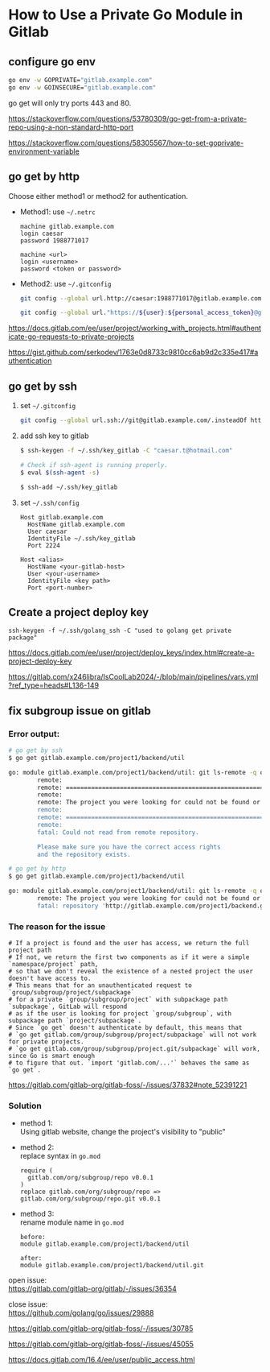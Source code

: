 # How to Use a Private Go Module in Gitlab

## configure go env

```bash
go env -w GOPRIVATE="gitlab.example.com"
go env -w GOINSECURE="gitlab.example.com"
```

go get will only try ports 443 and 80.

<https://stackoverflow.com/questions/53780309/go-get-from-a-private-repo-using-a-non-standard-http-port>

<https://stackoverflow.com/questions/58305567/how-to-set-goprivate-environment-variable>

## go get by http

Choose either method1 or method2 for authentication.

- Method1: use `~/.netrc`  
    ```
    machine gitlab.example.com
    login caesar
    password 1988771017
    ```

    ```
    machine <url>
    login <username>
    password <token or password>
    ```

- Method2: use `~/.gitconfig`  
    ```bash
    git config --global url.http://caesar:1988771017@gitlab.example.com/.insteadOf http://gitlab.example.com/
    ```

    ```bash
    git config --global url."https://${user}:${personal_access_token}@gitlab.example.com".insteadOf "https://gitlab.example.com"
    ```

<https://docs.gitlab.com/ee/user/project/working_with_projects.html#authenticate-go-requests-to-private-projects>

<https://gist.github.com/serkodev/1763e0d8733c9810cc6ab9d2c335e417#authentication>

## go get by ssh

1. set `~/.gitconfig`
    ```bash
    git config --global url.ssh://git@gitlab.example.com/.insteadOf http://gitlab.example.com/
    ```

2. add ssh key to gitlab
    ```bash
    $ ssh-keygen -f ~/.ssh/key_gitlab -C "caesar.t@hotmail.com"

    # Check if ssh-agent is running properly.
    $ eval $(ssh-agent -s)

    $ ssh-add ~/.ssh/key_gitlab
    ```

3. set `~/.ssh/config`
    ```
    Host gitlab.example.com
      HostName gitlab.example.com
      User caesar
      IdentityFile ~/.ssh/key_gitlab
      Port 2224
    ```

    ```
    Host <alias>
      HostName <your-gitlab-host>
      User <your-username>
      IdentityFile <key path>
      Port <port-number>
    ```

## Create a project deploy key

```
ssh-keygen -f ~/.ssh/golang_ssh -C "used to golang get private package"
```

<https://docs.gitlab.com/ee/user/project/deploy_keys/index.html#create-a-project-deploy-key>

<https://gitlab.com/x246libra/IsCoolLab2024/-/blob/main/pipelines/vars.yml?ref_type=heads#L136-149>

## fix subgroup issue on gitlab

### Error output:
```bash
# go get by ssh
$ go get gitlab.example.com/project1/backend/util

go: module gitlab.example.com/project1/backend/util: git ls-remote -q origin in /home/caesar/.gvm/pkgsets/go1.20/global/pkg/mod/cache/vcs/ba9abb22a30b8a743877742bd2f0d2d0421f68bcf0b039654ad775d18d368ace: exit status 128:
        remote: 
        remote: ========================================================================
        remote: 
        remote: The project you were looking for could not be found or you don't have permission to view it.
        remote: 
        remote: ========================================================================
        remote: 
        fatal: Could not read from remote repository.

        Please make sure you have the correct access rights
        and the repository exists.
```

```bash
# go get by http
$ go get gitlab.example.com/project1/backend/util

go: module gitlab.example.com/project1/backend/util: git ls-remote -q origin in /home/caesar/.gvm/pkgsets/go1.20/global/pkg/mod/cache/vcs/ba9abb22a30b8a743877742bd2f0d2d0421f68bcf0b039654ad775d18d368ace: exit status 128:
        remote: The project you were looking for could not be found or you don't have permission to view it.
        fatal: repository 'http://gitlab.example.com/project1/backend.git/' not found
```

### The reason for the issue

```
# If a project is found and the user has access, we return the full project path
# If not, we return the first two components as if it were a simple `namespace/project` path,
# so that we don't reveal the existence of a nested project the user doesn't have access to.
# This means that for an unauthenticated request to `group/subgroup/project/subpackage`
# for a private `group/subgroup/project` with subpackage path `subpackage`, GitLab will respond
# as if the user is looking for project `group/subgroup`, with subpackage path `project/subpackage`.
# Since `go get` doesn't authenticate by default, this means that
# `go get gitlab.com/group/subgroup/project/subpackage` will not work for private projects.
# `go get gitlab.com/group/subgroup/project.git/subpackage` will work, since Go is smart enough
# to figure that out. `import 'gitlab.com/...'` behaves the same as `go get`.
```

<https://gitlab.com/gitlab-org/gitlab-foss/-/issues/37832#note_52391221>

### Solution

- method 1:  
    Using gitlab website, change the project's visibility to "public"

- method 2:  
    replace syntax in `go.mod`

    ```
    require (
      gitlab.com/org/subgroup/repo v0.0.1
    )
    replace gitlab.com/org/subgroup/repo => gitlab.com/org/subgroup/repo.git v0.0.1
    ```

- method 3:  
    rename module name in `go.mod`

    ```
    before:
    module gitlab.example.com/project1/backend/util

    after:
    module gitlab.example.com/project1/backend/util.git
    ```

open issue:  
<https://gitlab.com/gitlab-org/gitlab/-/issues/36354>

close issue:  
<https://github.com/golang/go/issues/29888>

<https://gitlab.com/gitlab-org/gitlab-foss/-/issues/30785>

<https://gitlab.com/gitlab-org/gitlab-foss/-/issues/45055>

<https://docs.gitlab.com/16.4/ee/user/public_access.html>
